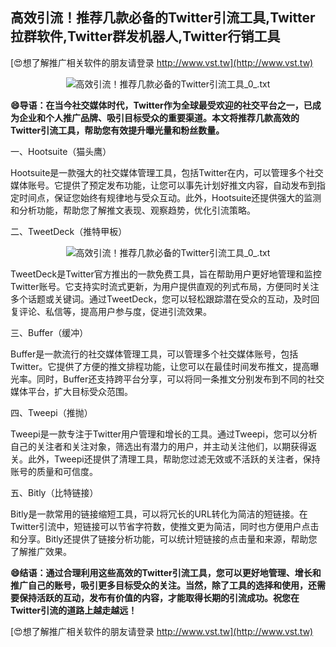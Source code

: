 ## **高效引流！推荐几款必备的Twitter引流工具,Twitter拉群软件,Twitter群发机器人,Twitter行销工具**

[😍想了解推广相关软件的朋友请登录 http://www.vst.tw](http://www.vst.tw)

 <center><img src="https://vst.tw/MP4/tuiguang/png/3.png" alt="高效引流！推荐几款必备的Twitter引流工具_0_.txt"></center>

**😄导语：在当今社交媒体时代，Twitter作为全球最受欢迎的社交平台之一，已成为企业和个人推广品牌、吸引目标受众的重要渠道。本文将推荐几款高效的Twitter引流工具，帮助您有效提升曝光量和粉丝数量。**

一、Hootsuite（猫头鹰）

Hootsuite是一款强大的社交媒体管理工具，包括Twitter在内，可以管理多个社交媒体账号。它提供了预定发布功能，让您可以事先计划好推文内容，自动发布到指定时间点，保证您始终有规律地与受众互动。此外，Hootsuite还提供强大的监测和分析功能，帮助您了解推文表现、观察趋势，优化引流策略。

二、TweetDeck（推特甲板）

 <center><img src="https://vst.tw/MP4/tuiguang/png/1.png" alt="高效引流！推荐几款必备的Twitter引流工具_0_.txt"></center>

TweetDeck是Twitter官方推出的一款免费工具，旨在帮助用户更好地管理和监控Twitter账号。它支持实时流式更新，为用户提供直观的列式布局，方便同时关注多个话题或关键词。通过TweetDeck，您可以轻松跟踪潜在受众的互动，及时回复评论、私信等，提高用户参与度，促进引流效果。

三、Buffer（缓冲）

Buffer是一款流行的社交媒体管理工具，可以管理多个社交媒体账号，包括Twitter。它提供了方便的推文排程功能，让您可以在最佳时间发布推文，提高曝光率。同时，Buffer还支持跨平台分享，可以将同一条推文分别发布到不同的社交媒体平台，扩大目标受众范围。

四、Tweepi（推抛）

Tweepi是一款专注于Twitter用户管理和增长的工具。通过Tweepi，您可以分析自己的关注者和关注对象，筛选出有潜力的用户，并主动关注他们，以期获得返关。此外，Tweepi还提供了清理工具，帮助您过滤无效或不活跃的关注者，保持账号的质量和可信度。

五、Bitly（比特链接）

Bitly是一款常用的链接缩短工具，可以将冗长的URL转化为简洁的短链接。在Twitter引流中，短链接可以节省字符数，使推文更为简洁，同时也方便用户点击和分享。Bitly还提供了链接分析功能，可以统计短链接的点击量和来源，帮助您了解推广效果。

**😄结语：通过合理利用这些高效的Twitter引流工具，您可以更好地管理、增长和推广自己的账号，吸引更多目标受众的关注。当然，除了工具的选择和使用，还需要保持活跃的互动，发布有价值的内容，才能取得长期的引流成功。祝您在Twitter引流的道路上越走越远！**

[😍想了解推广相关软件的朋友请登录 http://www.vst.tw](http://www.vst.tw)



